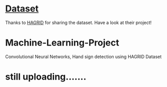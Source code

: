 # [Dataset](https://drive.google.com/drive/folders/1vweVB7b8274A_qQYQSvVCOztdz-Td3HK?usp=sharing)

Thanks to [HAGRID](https://github.com/hukenovs/hagrid) for sharing the dataset. Have a look at their project!

# Machine-Learning-Project

Convolutional Neural Networks, Hand sign detection using HAGRID Dataset



# still uploading.......
